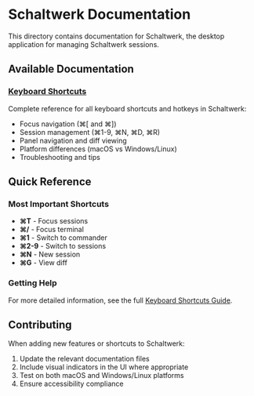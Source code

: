 # Schaltwerk Documentation

This directory contains documentation for Schaltwerk, the desktop application for managing Schaltwerk sessions.

## Available Documentation

### [Keyboard Shortcuts](./keyboard-shortcuts.md)
Complete reference for all keyboard shortcuts and hotkeys in Schaltwerk:
- Focus navigation (⌘[ and ⌘])
- Session management (⌘1-9, ⌘N, ⌘D, ⌘R)
- Panel navigation and diff viewing
- Platform differences (macOS vs Windows/Linux)
- Troubleshooting and tips

## Quick Reference

### Most Important Shortcuts
- **⌘T** - Focus sessions
- **⌘/** - Focus terminal  
- **⌘1** - Switch to commander
- **⌘2-9** - Switch to sessions
- **⌘N** - New session
- **⌘G** - View diff

### Getting Help
For more detailed information, see the full [Keyboard Shortcuts Guide](./keyboard-shortcuts.md).

## Contributing

When adding new features or shortcuts to Schaltwerk:
1. Update the relevant documentation files
2. Include visual indicators in the UI where appropriate
3. Test on both macOS and Windows/Linux platforms
4. Ensure accessibility compliance